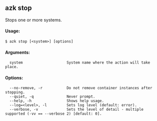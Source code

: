 ## azk stop

  Stops one or more systems.

#### Usage:

    $ azk stop [<system>] [options]

#### Arguments:

```
  system                    System name where the action will take place.
```

#### Options:

```
  --no-remove, -r           Do not remove container instances after stopping.
  --quiet, -q               Never prompt.
  --help, -h                Shows help usage.
  --log=<level>, -l         Sets log level (default: error).
  --verbose, -v             Sets the level of detail - multiple supported (-vv == --verbose 2) [default: 0].
```
